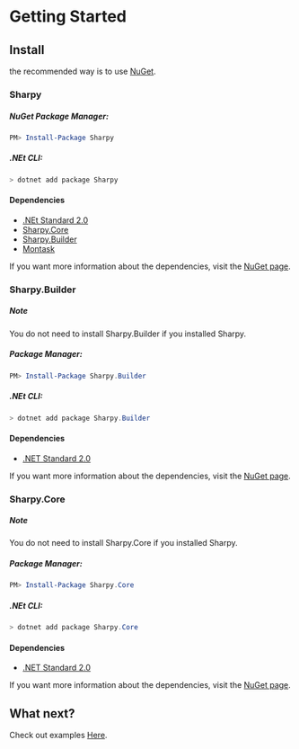 # Getting Started #

## Install ##
the recommended way is to use [NuGet](http://nuget.org).

### Sharpy ###

##### NuGet Package Manager: #####

```powershell
PM> Install-Package Sharpy
```

##### .NEt CLI: #####

```powershell
> dotnet add package Sharpy
```

#### Dependencies ####
* [.NEt Standard 2.0](http://www.nuget.org/packages/NETStandard.Library)
* [Sharpy.Core](http://www.nuget.org/packages/Sharpy.Core)
* [Sharpy.Builder](http://www.nuget.org/packages/Sharpy.Builder)
* [Montask](http://www.nuget.org/packages/MonTask)

If you want more information about the dependencies,
visit the [NuGet page](http://www.nuget.org/packages/Sharpy).


### Sharpy.Builder ###

<div class="Note">
  <h5>Note</h5>
  <p>You do not need to install Sharpy.Builder if you installed Sharpy.</p>
</div>

##### Package Manager: #####

```powershell
PM> Install-Package Sharpy.Builder
```

##### .NEt CLI: #####

```powershell
> dotnet add package Sharpy.Builder
```

#### Dependencies ####
* [.NET Standard 2.0](http://www.nuget.org/packages/NETStandard.Library)

If you want more information about the dependencies,
visit the [NuGet page](http://www.nuget.org/packages/Sharpy.Builder).

### Sharpy.Core ###

<div class="Note">
  <h5>Note</h5>
  <p>You do not need to install Sharpy.Core if you installed Sharpy.</p>
</div>

##### Package Manager: #####

```powershell
PM> Install-Package Sharpy.Core
```

##### .NEt CLI: #####

```powershell
> dotnet add package Sharpy.Core
```

#### Dependencies ####
* [.NET Standard 2.0](http://www.nuget.org/packages/NETStandard.Library)

If you want more information about the dependencies,
visit the [NuGet page](http://www.nuget.org/packages/Sharpy.Core).

## What next? ##
Check out examples [Here](./examples.md).

